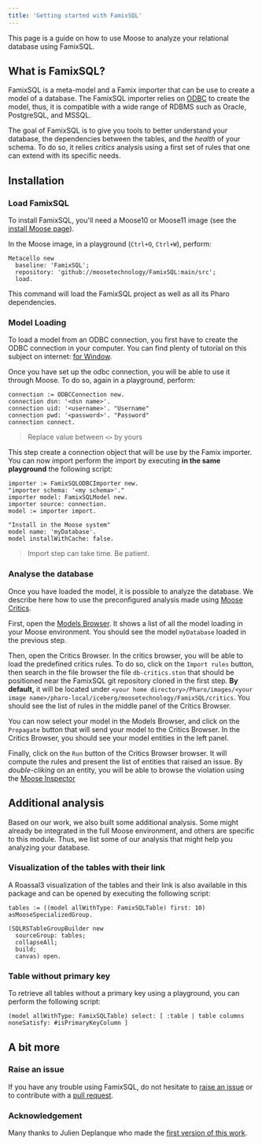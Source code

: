 ```yaml
---
title: 'Getting started with FamixSQL'
---
```


This page is a guide on how to use Moose to analyze your relational database using FamixSQL.

## What is FamixSQL?

FamixSQL is a meta-model and a Famix importer that can be use to create a model of a database.
The FamixSQL importer relies on [ODBC](https://en.wikipedia.org/wiki/Open_Database_Connectivity) to create the model, thus, it is compatible with a wide range of RDBMS such as Oracle, PostgreSQL, and MSSQL.

The goal of FamixSQL is to give you tools to better understand your database, the dependencies between the tables, and the *health* of your schema.
To do so, it relies *critics* analysis using a first set of rules that one can extend with its specific needs.

## Installation

### Load FamixSQL

To install FamixSQL, you'll need a Moose10 or Moose11 image (see the [install Moose page](/moose-wiki/Beginners/InstallMoose)).

In the Moose image, in a playground (`Ctrl+O`, `Ctrl+W`), perform:

```smalltalk
Metacello new
  baseline: 'FamixSQL';
  repository: 'github://moosetechnology/FamixSQL:main/src';
  load.
```

This command will load the FamixSQL project as well as all its Pharo dependencies.

### Model Loading

To load a model from an ODBC connection, you first have to create the ODBC connection in your computer.
You can find plenty of tutorial on this subject on internet: [for Window](https://learn.microsoft.com/en-us/sql/integration-services/import-export-data/connect-to-an-odbc-data-source-sql-server-import-and-export-wizard?view=sql-server-ver16).

Once you have set up the odbc connection, you will be able to use it through Moose.
To do so, again in a playground, perform:

```smalltalk
connection := ODBCConnection new.
connection dsn: '<dsn name>'.
connection uid: '<username>'. "Username"
connection pwd: '<password>'. "Password"
connection connect.
```

> Replace value between `<>` by yours

This step create a connection object that will be use by the Famix importer.
You can now import perform the import by executing **in the same playground** the following script:

```smalltalk
importer := FamixSQLODBCImporter new.
"importer schema: '<my schema>'."
importer model: FamixSQLModel new.
importer source: connection.
model := importer import.

"Install in the Moose system"
model name: 'myDatabase'.
model installWithCache: false.
```

> Import step can take time. Be patient.

### Analyse the database

Once you have loaded the model, it is possible to analyze the database.
We describe here how to use the preconfigured analysis made using [Moose Critics](/blog/2022-08-08-moosecritics).

First, open the [Models Browser](/moose-wiki/Users/moose-ide/browsers#models-browser).
It shows a list of all the model loading in your Moose environment.
You should see the model `myDatabase` loaded in the previous step.

Then, open the Critics Browser.
In the critics browser, you will be able to load the predefined critics rules.
To do so, click on the `Import rules` button, then search in the file browser the file `db-critics.ston` that should be positioned near the FamixSQL git repository cloned in the first step. **By default,** it will be located under `<your home directory>/Pharo/images/<your image name>/pharo-local/iceberg/moosetechnology/FamixSQL/critics`.
You should see the list of rules in the middle panel of the Critics Browser.

You can now select your model in the Models Browser, and click on the `Propagate` button that will send your model to the Critics Browser.
In the Critics Browser, you should see your model entities in the left panel.

Finally, click on the `Run` button of the Critics Browser browser.
It will compute the rules and present the list of entities that raised an issue.
By *double-cliking* on an entity, you will be able to browse the violation using the [Moose Inspector](/moose-wiki/Users/moose-ide/browsers#moose-inspector)

## Additional analysis

Based on our work, we also built some additional analysis.
Some might already be integrated in the full Moose environment, and others are specific to this module.
Thus, we list some of our analysis that might help you analyzing your database.

### Visualization of the tables with their link

A Roassal3 visualization of the tables and their link is also available in this package and can be opened by executing the following script:

```smalltalk
tables := ((model allWithType: FamixSQLTable) first: 10) asMooseSpecializedGroup.

(SQLRSTableGroupBuilder new
  sourceGroup: tables;
  collapseAll;
  build;
  canvas) open.
```

### Table without primary key

To retrieve all tables without a primary key using a playground, you can perform the following script:

```smalltalk
(model allWithType: FamixSQLTable) select: [ :table | table columns noneSatisfy: #isPrimaryKeyColumn ]
```

## A bit more

### Raise an issue

If you have any trouble using FamixSQL, do not hesitate to [raise an issue](https://github.com/moosetechnology/FamixSQL/issues) or to contribute with a [pull request](https://github.com/moosetechnology/FamixSQL/pulls).

### Acknowledgement

Many thanks to Julien Deplanque who made the [first version of this work](https://github.com/juliendelplanque/FAMIXNGSQL).

